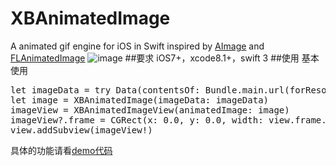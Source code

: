 # XBAnimatedImage
A animated gif engine for iOS in Swift inspired by [AImage](https://github.com/wangjwchn/AImage) and [FLAnimatedImage](https://github.com/Flipboard/FLAnimatedImage)
![image](https://github.com/xiabob/XBAnimatedImage/blob/master/Images/sam.gif)
##要求
iOS7+，xcode8.1+，swift 3
##使用
基本使用
<pre>
let imageData = try Data(contentsOf: Bundle.main.url(forResource: "2", withExtension: "gif")!, options: [])
let image = XBAnimatedImage(imageData: imageData)
imageView = XBAnimatedImageView(animatedImage: image)
imageView?.frame = CGRect(x: 0.0, y: 0.0, width: view.frame.width, height: view.frame.height)
view.addSubview(imageView!)
</pre>
具体的功能请看[demo代码](https://github.com/xiabob/XBAnimatedImage/blob/master/XBAnimatedImage/XBAnimatedImage/ViewController.swift)
